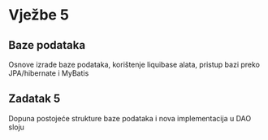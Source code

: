 # Vježbe 5
## Baze podataka
Osnove izrade baze podataka, korištenje liquibase alata, pristup bazi preko JPA/hibernate i MyBatis

## Zadatak 5
Dopuna postojeće strukture baze podataka i nova implementacija u DAO sloju
